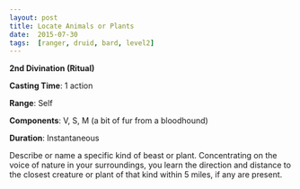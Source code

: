 ```yaml
---
layout: post
title: Locate Animals or Plants
date:  2015-07-30
tags:  [ranger, druid, bard, level2]
---
```


**2nd Divination (Ritual)**

**Casting Time**: 1 action

**Range**: Self

**Components**: V, S, M (a bit of fur from a bloodhound)

**Duration**: Instantaneous

Describe or name a specific kind of beast or plant. Concentrating on the voice of nature in your surroundings, you learn the direction and distance to the closest creature or plant of that kind within 5 miles, if any are present.
